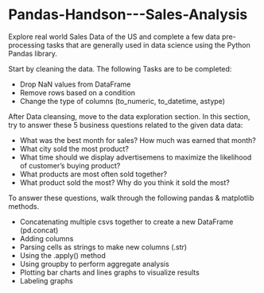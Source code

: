 # Pandas-Handson---Sales-Analysis
Explore real world Sales Data of the US and complete a few data pre-processing tasks that are generally used in data science using the Python Pandas library.




Start by cleaning the data. The following Tasks are to be completed:
- Drop NaN values from DataFrame
- Remove rows based on a condition
- Change the type of columns (to_numeric, to_datetime, astype)




After Data cleansing, move to the data exploration section. In this section, try to answer these 5 business questions related to the given data data:
- What was the best month for sales? How much was earned that month?
- What city sold the most product?
- What time should we display advertisemens to maximize the likelihood of customer’s buying product?
- What products are most often sold together?
- What product sold the most? Why do you think it sold the most?




To answer these questions, walk through the following pandas & matplotlib methods.
- Concatenating multiple csvs together to create a new DataFrame (pd.concat)
- Adding columns
- Parsing cells as strings to make new columns (.str)
- Using the .apply() method
- Using groupby to perform aggregate analysis
- Plotting bar charts and lines graphs to visualize results
- Labeling graphs
